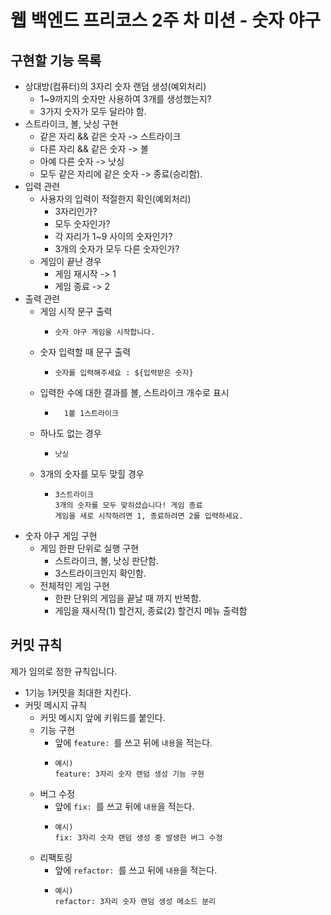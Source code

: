 # 웹 백엔드 프리코스 2주 차 미션 - 숫자 야구

## 구현할 기능 목록
- 상대방(컴퓨터)의 3자리 숫자 랜덤 생성(예외처리)
  - 1~9까지의 숫자만 사용하여 3개를 생성했는지?
  - 3가지 숫자가 모두 달라야 함.
- 스트라이크, 볼, 낫싱 구현
  - 같은 자리 && 같은 숫자 -> 스트라이크
  - 다른 자리 && 같은 숫자 -> 볼
  - 아예 다른 숫자 -> 낫싱
  - 모두 같은 자리에 같은 숫자 -> 종료(승리함).
- 입력 관련 
  - 사용자의 입력이 적절한지 확인(예외처리)
    - 3자리인가?
    - 모두 숫자인가?
    - 각 자리가 1~9 사이의 숫자인가?
    - 3개의 숫자가 모두 다른 숫자인가?
  - 게임이 끝난 경우 
    - 게임 재시작 -> 1
    - 게임 종료 -> 2
- 출력 관련
  - 게임 시작 문구 출력
    - ``` text
      숫자 야구 게임을 시작합니다.
      ```
  - 숫자 입력할 때 문구 출력
    - ``` text
      숫자를 입력해주세요 : ${입력받은 숫자}
      ```
  - 입력한 수에 대한 결과를 볼, 스트라이크 개수로 표시
    - ``` text
        1볼 1스트라이크
      ```
  - 하나도 없는 경우
    - ``` text
      낫싱
      ```
  - 3개의 숫자를 모두 맞힐 경우
    - ``` text
      3스트라이크
      3개의 숫자를 모두 맞히셨습니다! 게임 종료
      게임을 새로 시작하려면 1, 종료하려면 2를 입력하세요.
      ```
- 숫자 야구 게임 구현
  - 게임 한판 단위로 실행 구현
    - 스트라이크, 볼, 낫싱 판단함.
    - 3스트라이크인지 확인함.
  - 전체적인 게임 구현
    - 한판 단위의 게임을 끝날 때 까지 반복함.
    - 게임을 재시작(1) 할건지, 종료(2) 할건지 메뉴 출력함

## 커밋 규칙
제가 임의로 정한 규칙입니다.
- 1기능 1커밋을 최대한 지킨다.
- 커밋 메시지 규칙
  - 커밋 메시지 앞에 키워드를 붙인다.
  - 기능 구현
    - 앞에 `feature: `를 쓰고 뒤에 `내용`을 적는다.
    - ``` text
      예시)
      feature: 3자리 숫자 랜덤 생성 기능 구현
      ```
  - 버그 수정
    - 앞에 `fix: `를 쓰고 뒤에 `내용`을 적는다.
    - ``` text
      예시)
      fix: 3자리 숫자 랜덤 생성 중 발생한 버그 수정
      ```
  - 리팩토링
    - 앞에 `refactor: `를 쓰고 뒤에 `내용`을 적는다.
    - ``` text
      예시)
      refactor: 3자리 숫자 랜덤 생성 메소드 분리
      ```